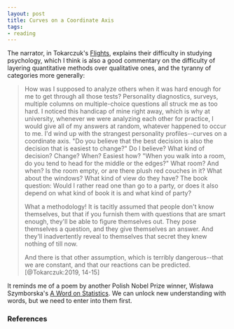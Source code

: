 ```yaml
---
layout: post
title: Curves on a Coordinate Axis
tags:
- reading
---
```


The narrator, in Tokarczuk's [Flights](https://en.wikipedia.org/wiki/Flights_(novel)), explains their difficulty in studying psychology, which I think is also a good commentary on the difficulty of layering quantitative methods over qualitative ones, and the tyranny of categories more generally:

> How was I supposed to analyze others when it was hard enough for me to get
> through all those tests? Personality diagnostics, surveys, multiple columns
> on multiple-choice questions all struck me as too hard. I noticed this
> handicap of mine right away, which is why at university, whenever we were
> analyzing each other for practice, I would give all of my answers at random,
> whatever happened to occur to me. I'd wind up with the strangest personality
> profiles--curves on a coordinate axis. "Do you believe that the best decision
> is also the decision that is easiest to change?" Do I believe? What kind of
> decision? Change? When? Easiest how? "When you walk into a room, do you tend
> to head for the middle or the edges?" What room? And when? Is the room empty,
> or are there plush red couches in it? What about the windows? What kind of
> view do they have? The book question: Would I rather read one than go to a
> party, or does it also depend on what kind of book it is and what kind of
> party?
> 
> What a methodology! It is tacitly assumed that people don't know
> themselves, but that if you furnish them with questions that are smart
> enough, they'll be able to figure themselves out. They pose themselves a
> question, and they give themselves an answer. And they'll inadvertently
> reveal to themselves that secret they knew nothing of till now. 
> 
> And there is that other assumption, which is terribly dangerous--that we are
> constant, and that our reactions can be predicted. [@Tokarczuk:2019, 14-15]

It reminds me of a poem by another Polish Nobel Prize winner, Wisława Szymborska's [A Word on Statistics](https://www.poetryfoundation.org/poems/149909/a-word-on-statistics). We can unlock new understanding with words, but we need to enter into them first.


### References
